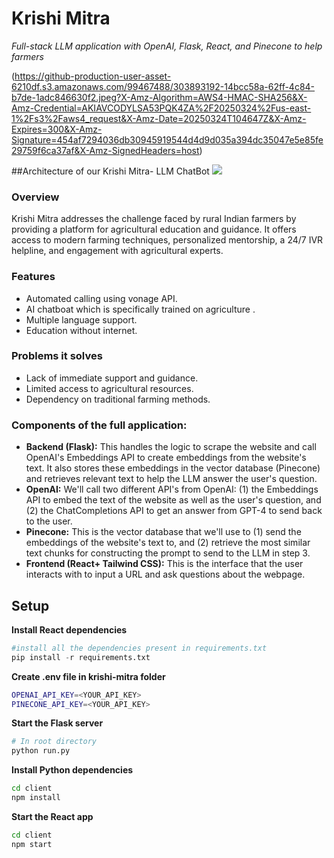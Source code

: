 # Krishi Mitra

_Full-stack LLM application with OpenAI, Flask, React, and Pinecone to help farmers_

(https://github-production-user-asset-6210df.s3.amazonaws.com/99467488/303893192-14bcc58a-62ff-4c84-b7de-1adc846630f2.jpeg?X-Amz-Algorithm=AWS4-HMAC-SHA256&X-Amz-Credential=AKIAVCODYLSA53PQK4ZA%2F20250324%2Fus-east-1%2Fs3%2Faws4_request&X-Amz-Date=20250324T104647Z&X-Amz-Expires=300&X-Amz-Signature=454af7294036db30945919544d4d9d035a394dc35047e5e85fe29759f6ca37af&X-Amz-SignedHeaders=host)

##Architecture of our Krishi Mitra- LLM ChatBot
<img src="https://i.imgur.com/FqOr8t8.png" witdth="800">

### Overview

Krishi Mitra addresses the challenge faced by rural Indian farmers by providing a platform for agricultural education and guidance. It offers access to modern farming techniques, personalized mentorship, a 24/7 IVR helpline, and engagement with agricultural experts.

### Features

- Automated calling using vonage API.
- AI chatboat which is specifically trained on agriculture .
- Multiple language support.
- Education without internet.

### Problems it solves

- Lack of immediate support and guidance.
- Limited access to agricultural resources.
- Dependency on traditional farming methods.

### Components of the full application:

- **Backend (Flask):** This handles the logic to scrape the website and call OpenAI's Embeddings API to create embeddings from the website's text. It also stores these embeddings in the vector database (Pinecone) and retrieves relevant text to help the LLM answer the user's question.
- **OpenAI:** We'll call two different API's from OpenAI: (1) the Embeddings API to embed the text of the website as well as the user's question, and (2) the ChatCompletions API to get an answer from GPT-4 to send back to the user.
- **Pinecone:** This is the vector database that we'll use to (1) send the embeddings of the website's text to, and (2) retrieve the most similar text chunks for constructing the prompt to send to the LLM in step 3.
- **Frontend (React+ Tailwind CSS):** This is the interface that the user interacts with to input a URL and ask questions about the webpage.

## Setup

**Install React dependencies**

```s
#install all the dependencies present in requirements.txt
pip install -r requirements.txt
```

**Create .env file in krishi-mitra folder**

```sh
OPENAI_API_KEY=<YOUR_API_KEY>
PINECONE_API_KEY=<YOUR_API_KEY>
```

**Start the Flask server**

```sh
# In root directory
python run.py
```

**Install Python dependencies**

```sh
cd client
npm install
```

**Start the React app**

```sh
cd client
npm start
```
